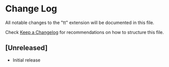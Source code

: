 # Change Log
All notable changes to the "tt" extension will be documented in this file.

Check [Keep a Changelog](http://keepachangelog.com/) for recommendations on how to structure this file.

## [Unreleased]
- Initial release